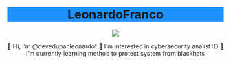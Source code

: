 


<h1 style="background:DodgerBlue;" align="center">Leonardo<strong>Franco</strong></h1>

<div align="center">
<img align="center" src='https://w7.pngwing.com/pngs/630/299/png-transparent-computer-icons-hacker-black-hat-briefings-hacker-man-miscellaneous-blue-text-thumbnail.png'>
  
👋 Hi, I’m @devedupanleonardof
👀 I’m interested in cybersecurity analist :D
🌱 I’m currently learning method to protect system from blackhats

</div

